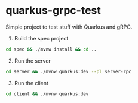 # quarkus-grpc-test

Simple project to test stuff with Quarkus and gRPC.

1. Build the spec project

```sh
cd spec && ./mvnw install && cd ..
```

2. Run the server

```sh
cd server && ./mvnw quarkus:dev --pl server-rpc
```

3. Run the client

```sh
cd client && ./mvnw quarkus:dev
```

